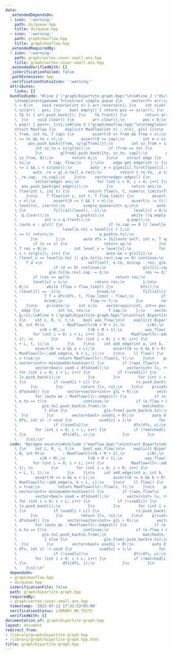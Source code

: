 ```yaml
---
data:
  _extendedDependsOn:
  - icon: ':warning:'
    path: ds/queue.hpp
    title: ds/queue.hpp
  - icon: ':warning:'
    path: graph/maxflow.hpp
    title: graph/maxflow.hpp
  _extendedRequiredBy:
  - icon: ':warning:'
    path: graph/vertex-cover-small-ans.hpp
    title: graph/vertex-cover-small-ans.hpp
  _extendedVerifiedWith: []
  _isVerificationFailed: false
  _pathExtension: hpp
  _verificationStatusIcon: ':warning:'
  attributes:
    links: []
  bundledCode: "#line 2 \"graph/bipartite-graph.hpp\"\n\n#line 2 \"ds/queue.hpp\"\n\
    \ntemplate<typename T>\nstruct simple_queue {\n    vector<T> arr;\n    int pos\
    \ = 0;\n    void reserve(int n) { arr.reserve(n); }\n    int size() const { return\
    \ sz(arr) - pos; }\n    bool empty() { return pos == sz(arr); }\n    void push(const\
    \ T& t) { arr.push_back(t); }\n    T& front() {\n        return arr[pos];\n  \
    \  }\n    void clear() {\n        arr.clear();\n        pos = 0;\n    }\n    void\
    \ pop() { pos++; }\n};\n#line 3 \"graph/maxflow.hpp\"\n\ntemplate<typename T>\n\
    struct MaxFlow {\n    explicit MaxFlow(int n) : n(n), g(n) {}\n\n    int add_edge(int\
    \ from, int to, T cap) {\n        assert(0 <= from && from < n);\n        assert(0\
    \ <= to && to < n);\n        assert(0 <= cap);\n        int m = sz(pos);\n   \
    \     pos.push_back({from, sz(g[from])});\n        int sz_from = sz(g[from]);\n\
    \        int sz_to = sz(g[to]);\n        if (from == to) {\n            sz_to++;\n\
    \        }\n        g[from].push_back({to, sz_to, cap});\n        g[to].push_back({from,\
    \ sz_from, 0});\n        return m;\n    }\n\n    struct edge {\n        int from,\
    \ to;\n        T cap, flow;\n    };\n\n    edge get_edge(int i) {\n        assert(0\
    \ <= i && i < sz(pos));\n        auto _e = g[pos[i].first][pos[i].second];\n \
    \       auto _re = g[_e.to][_e.rev];\n        return {_re.to, _e.to, _e.cap +\
    \ _re.cap, _re.cap};\n    }\n\n    vector<edge> edges() {\n        int m = sz(pos);\n\
    \        vector<edge> ans;\n        for (int i = 0; i < m; i++) {\n          \
    \  ans.push_back(get_edge(i));\n        }\n        return ans;\n    }\n\n    T\
    \ flow(int s, int t) {\n        return flow(s, t, numeric_limits<T>::max());\n\
    \    }\n\n    T flow(int s, int t, T flow_limit) {\n        assert(0 <= s && s\
    \ < n);\n        assert(0 <= t && t < n);\n        assert(s != t);\n        vector<int>\
    \ level(n), iter(n);\n        simple_queue<int> q;\n\n        auto bfs = [&]()\
    \ {\n            fill(all(level), -1);\n            level[s] = 0;\n          \
    \  q.clear();\n            q.push(s);\n            while (!q.empty()) {\n    \
    \            int v = q.front();\n                q.pop();\n                for\
    \ (auto e : g[v]) {\n                    if (e.cap == 0 || level[e.to] >= 0) continue;\n\
    \                    level[e.to] = level[v] + 1;\n                    if (e.to\
    \ == t) return;\n                    q.push(e.to);\n                }\n      \
    \      }\n        };\n        auto dfs = [&](auto self, int v, T up) {\n     \
    \       if (v == s) {\n                return up;\n            }\n           \
    \ T res = 0;\n            int level_v = level[v];\n            for (int& i = iter[v];\
    \ i < sz(g[v]); i++) {\n                auto &e = g[v][i];\n                if\
    \ (level_v <= level[e.to] || g[e.to][e.rev].cap == 0) continue;\n            \
    \    T d =\n                    self(self, e.to, min(up - res, g[e.to][e.rev].cap));\n\
    \                if (d <= 0) continue;\n                g[v][i].cap += d;\n  \
    \              g[e.to][e.rev].cap -= d;\n                res += d;\n         \
    \       if (res == up)\n                    return res;\n            }\n     \
    \       level[v] = n;\n            return res;\n        };\n\n        T flow =\
    \ 0;\n        while (flow < flow_limit) {\n            bfs();\n            if\
    \ (level[t] == -1)\n                break;\n            fill(all(iter), 0);\n\
    \            T f = dfs(dfs, t, flow_limit - flow);\n            if (!f)\n    \
    \            break;\n            flow += f;\n        }\n        return flow;\n\
    \    }\n\n    private:\n    int n;\n    vector<pair<int, int>> pos;\n    struct\
    \ _edge {\n        int to, rev;\n        T cap;\n    };\n    vector<vector<_edge>>\
    \ g;\n};\n#line 4 \"graph/bipartite-graph.hpp\"\n\nstruct BipartiteGraph: MaxFlow<ll>\
    \ {\n    int L, R, s, t;\n    bool was_flow;\n\n    explicit BipartiteGraph(int\
    \ N, int M)\n        : MaxFlow<ll>(N + M + 2),\n          L(N),\n          R(M),\n\
    \          s(N + M),\n          t(N + M + 1),\n          was_flow(false) {\n \
    \       for (int i = 0; i < L; i++) {\n            MaxFlow<ll>::add_edge(s, i,\
    \ 1); \n        }\n        for (int i = 0; i < R; i++) {\n            MaxFlow<ll>::add_edge(i\
    \ + L, t, 1);\n        }\n    }\n\n    int add_edge(int a, int b, ll c = 1) {\n\
    \        assert(0 <= a && a < L);\n        assert(0 <= b && b < R);\n        return\
    \ MaxFlow<ll>::add_edge(a, b + L, c);\n    }\n\n    ll flow() {\n        was_flow\
    \ = true;\n        return MaxFlow<ll>::flow(s, t);\n    }\n\n    pair<vector<int>,\
    \ vector<int>> minimumVertexCover() {\n        if (!was_flow)\n            flow();\n\
    \        vector<bool> used = dfsUsed();\n        vector<int> lv, rv;\n       \
    \ for (int i = 0; i < L; i++) {\n            if (!used[i]) {\n               \
    \ lv.push_back(i);\n            }\n        }\n        for (int i = 0; i < R; i++)\
    \ {\n            if (used[i + L]) {\n                rv.push_back(i);\n      \
    \      }\n        }\n        return {lv, rv};\n    }\n\n    private:\n    vector<bool>\
    \ dfsUsed() {\n        vector<vector<int>> g(L + R);\n        vector<bool> matched(L);\n\
    \        for (auto &e : MaxFlow<ll>::edges()) {\n            if (e.from == s ||\
    \ e.to == t)\n                continue;\n            if (e.flow > 0) {\n     \
    \           g[e.to].push_back(e.from);\n                matched[e.from] = true;\n\
    \            } else {\n                g[e.from].push_back(e.to);\n          \
    \  }\n        }\n        vector<bool> used(L + R);\n        auto dfs = [&](auto\
    \ dfs, int v) -> void {\n            used[v] = 1;\n            for (int u : g[v])\n\
    \                if (!used[u])\n                    dfs(dfs, u);\n        };\n\
    \        for (int i = 0; i < L; i++) {\n            if (!matched[i] && !used[i])\
    \ {\n                dfs(dfs, i);\n            }\n        }\n        return used;\n\
    \    }\n};\n"
  code: "#pragma once\n\n#include \"maxflow.hpp\"\n\nstruct BipartiteGraph: MaxFlow<ll>\
    \ {\n    int L, R, s, t;\n    bool was_flow;\n\n    explicit BipartiteGraph(int\
    \ N, int M)\n        : MaxFlow<ll>(N + M + 2),\n          L(N),\n          R(M),\n\
    \          s(N + M),\n          t(N + M + 1),\n          was_flow(false) {\n \
    \       for (int i = 0; i < L; i++) {\n            MaxFlow<ll>::add_edge(s, i,\
    \ 1); \n        }\n        for (int i = 0; i < R; i++) {\n            MaxFlow<ll>::add_edge(i\
    \ + L, t, 1);\n        }\n    }\n\n    int add_edge(int a, int b, ll c = 1) {\n\
    \        assert(0 <= a && a < L);\n        assert(0 <= b && b < R);\n        return\
    \ MaxFlow<ll>::add_edge(a, b + L, c);\n    }\n\n    ll flow() {\n        was_flow\
    \ = true;\n        return MaxFlow<ll>::flow(s, t);\n    }\n\n    pair<vector<int>,\
    \ vector<int>> minimumVertexCover() {\n        if (!was_flow)\n            flow();\n\
    \        vector<bool> used = dfsUsed();\n        vector<int> lv, rv;\n       \
    \ for (int i = 0; i < L; i++) {\n            if (!used[i]) {\n               \
    \ lv.push_back(i);\n            }\n        }\n        for (int i = 0; i < R; i++)\
    \ {\n            if (used[i + L]) {\n                rv.push_back(i);\n      \
    \      }\n        }\n        return {lv, rv};\n    }\n\n    private:\n    vector<bool>\
    \ dfsUsed() {\n        vector<vector<int>> g(L + R);\n        vector<bool> matched(L);\n\
    \        for (auto &e : MaxFlow<ll>::edges()) {\n            if (e.from == s ||\
    \ e.to == t)\n                continue;\n            if (e.flow > 0) {\n     \
    \           g[e.to].push_back(e.from);\n                matched[e.from] = true;\n\
    \            } else {\n                g[e.from].push_back(e.to);\n          \
    \  }\n        }\n        vector<bool> used(L + R);\n        auto dfs = [&](auto\
    \ dfs, int v) -> void {\n            used[v] = 1;\n            for (int u : g[v])\n\
    \                if (!used[u])\n                    dfs(dfs, u);\n        };\n\
    \        for (int i = 0; i < L; i++) {\n            if (!matched[i] && !used[i])\
    \ {\n                dfs(dfs, i);\n            }\n        }\n        return used;\n\
    \    }\n};\n"
  dependsOn:
  - graph/maxflow.hpp
  - ds/queue.hpp
  isVerificationFile: false
  path: graph/bipartite-graph.hpp
  requiredBy:
  - graph/vertex-cover-small-ans.hpp
  timestamp: '2022-07-12 17:31:52+03:00'
  verificationStatus: LIBRARY_NO_TESTS
  verifiedWith: []
documentation_of: graph/bipartite-graph.hpp
layout: document
redirect_from:
- /library/graph/bipartite-graph.hpp
- /library/graph/bipartite-graph.hpp.html
title: graph/bipartite-graph.hpp
---
```

